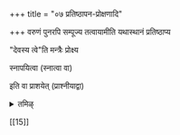 +++
title = "०७ प्रतिष्ठापन-प्रोक्षणादि"

+++
वरुणं पुनरपि सम्पूज्य तत्वायामीति यथास्थानं प्रतिष्ठाप्य 

"देवस्य त्वे"ति मन्त्रैः प्रोक्ष्य  

स्नापयित्वा (स्नात्वा वा) 

<div class="js_include" url="/vedAH_Rk/shAkalam/saMhitA/vishvAsa-prastutiH/10/137/06_Apa_idvA.md"  newLevelForH1="5" includeTitle="false"> </div>  

    
<div class="js_include" url="/vedAH_yajuH/taittirIyam/sUtram/ApastambaH/gRhyam/paddhatiH/mantrAdi/akAla-mRtyu-haraNam.md" newLevelForH1="5" includeTitle="false"> </div>


इति वा प्राशयेत् (प्राश्नीयाद्वा)

<details><summary>तमिऴ्</summary>

உலர்ந்த வஸ்திரதாரணம் இத்" என்கிற மந்திரத்தினால் ப்ராசனம் அகாலம்ருத்யுஹரணமும் சொல்லலாம். புண்ட்ரதாரணம் "ஆப்
</details>


[[15]]